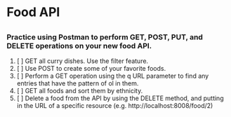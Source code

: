 # Food API
##
### Practice using Postman to perform GET, POST, PUT, and DELETE operations on your new food API.

1. [ ] GET all curry dishes. Use the filter feature.
1. [ ] Use POST to create some of your favorite foods.
1. [ ] Perform a GET operation using the q URL parameter to find any entries that have the pattern of ol in them.
1. [ ] GET all foods and sort them by ethnicity.
1. [ ] Delete a food from the API by using the DELETE method, and putting in the URL of a specific resource (e.g. http://localhost:8008/food/2)